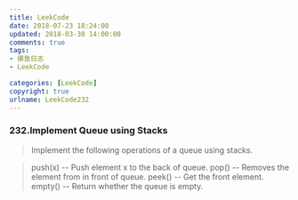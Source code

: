 ```yaml
---
title: LeekCode
date: 2018-07-23 18:24:00
updated: 2018-03-30 14:00:00
comments: true
tags:
- 摸鱼日志
- LeekCode

categories: [LeekCode]
copyright: true
urlname: LeekCode232
---
```

### 232.Implement Queue using Stacks

> Implement the following operations of a queue using stacks.

>push(x) -- Push element x to the back of queue.
pop() -- Removes the element from in front of queue.
peek() -- Get the front element.
empty() -- Return whether the queue is empty.

